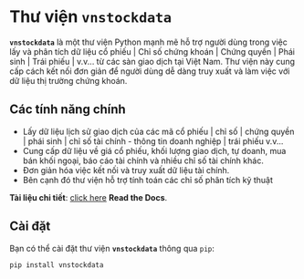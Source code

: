 # Thư viện `vnstockdata`

**`vnstockdata`** là một thư viện Python mạnh mẽ hỗ trợ người dùng trong việc lấy và phân tích dữ liệu cổ phiếu | Chỉ số chứng khoán | Chứng quyền | Phái sinh | Trái phiếu | v.v... từ các sàn giao dịch tại Việt Nam. Thư viện này cung cấp cách kết nối đơn giản để người dùng dễ dàng truy xuất và làm việc với dữ liệu thị trường chứng khoán.

## Các tính năng chính

- Lấy dữ liệu lịch sử giao dịch của các mã cổ phiếu | chỉ số | chứng quyền | phái sinh | chỉ số tài chính - thông tin doanh nghiệp | trái phiếu v.v...
- Cung cấp dữ liệu về giá cổ phiếu, khối lượng giao dịch, tự doanh, mua bán khối ngoại, báo cáo tài chính và nhiều chỉ số tài chính khác.
- Đơn giản hóa việc kết nối và truy xuất dữ liệu tài chính.
- Bên cạnh đó thư viện hỗ trợ tính toán các chỉ số phân tích kỹ thuật

**Tài liệu chi tiết**: [click here](https://vnstockdata.readthedocs.io/vi/latest/index.html) **Read the Docs**.

## Cài đặt

Bạn có thể cài đặt thư viện **`vnstockdata`** thông qua `pip`:

```bash
pip install vnstockdata
